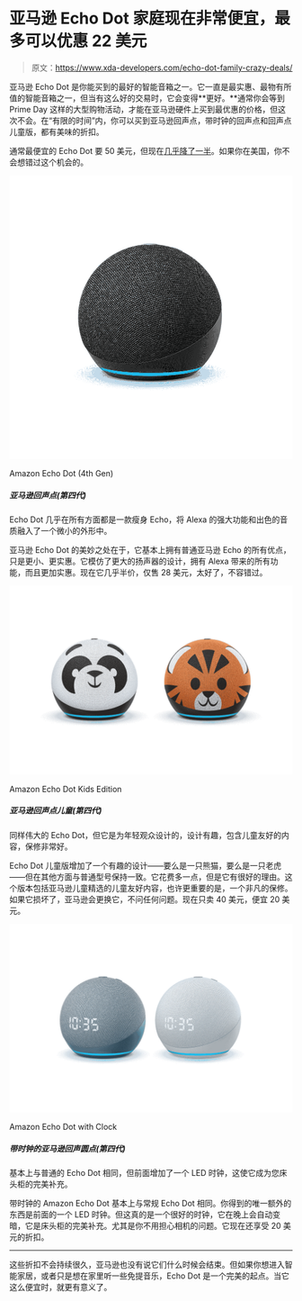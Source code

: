 # 亚马逊 Echo Dot 家庭现在非常便宜，最多可以优惠 22 美元

> 原文：<https://www.xda-developers.com/echo-dot-family-crazy-deals/>

亚马逊 Echo Dot 是你能买到的最好的智能音箱之一。它一直是最实惠、最物有所值的智能音箱之一，但当有这么好的交易时，它会变得**更好。**通常你会等到 Prime Day 这样的大型购物活动，才能在亚马逊硬件上买到最优惠的价格，但这次不会。在“有限的时间”内，你可以买到亚马逊回声点，带时钟的回声点和回声点儿童版，都有美味的折扣。

通常最便宜的 Echo Dot 要 50 美元，但现在[几乎降了一半](https://www.amazon.com/all-new-Echo-Dot/dp/B07XJ8C8F5?tag=xda-6ihjaej-20&ascsubtag=UUxdaUeUpU41155&asc_refurl=https%3A%2F%2Fwww.xda-developers.com%2Fecho-dot-family-crazy-deals%2F&asc_campaign=Short-Term)。如果你在美国，你不会想错过这个机会的。

 <picture>![A new lowest price for Amazon's baby Echo, but don't be fooled. It packs a punch and is a must buy at this price. ](img/2b8241133c98c6e7c8be432444164157.png)</picture> 

Amazon Echo Dot (4th Gen)

##### 亚马逊回声点(第四代)

Echo Dot 几乎在所有方面都是一款瘦身 Echo，将 Alexa 的强大功能和出色的音质融入了一个微小的外形中。

亚马逊 Echo Dot 的美妙之处在于，它基本上拥有普通亚马逊 Echo 的所有优点，只是更小、更实惠。它模仿了更大的扬声器的设计，拥有 Alexa 带来的所有功能，而且更加实惠。现在它几乎半价，仅售 28 美元，太好了，不容错过。

 <picture>![An Echo Dot with a fun design, including child-friendly content and a parent-friendly warranty](img/f22d2f159beb3a3c18346d51adf8348c.png)</picture> 

Amazon Echo Dot Kids Edition

##### 亚马逊回声点儿童(第四代)

同样伟大的 Echo Dot，但它是为年轻观众设计的，设计有趣，包含儿童友好的内容，保修非常好。

Echo Dot 儿童版增加了一个有趣的设计——要么是一只熊猫，要么是一只老虎——但在其他方面与普通型号保持一致。它花费多一点，但是它有很好的理由。这个版本包括亚马逊儿童精选的儿童友好内容，也许更重要的是，一个非凡的保修。如果它损坏了，亚马逊会更换它，不问任何问题。现在只卖 40 美元，便宜 20 美元。

 <picture>![Basically the same as the normal Echo Dot but with the addition of an LED clock on the front which makes it a perfect addition to your nightstand.](img/601b6e257ec2468c5393e523408548a9.png)</picture> 

Amazon Echo Dot with Clock

##### 带时钟的亚马逊回声圆点(第四代)

基本上与普通的 Echo Dot 相同，但前面增加了一个 LED 时钟，这使它成为您床头柜的完美补充。

带时钟的 Amazon Echo Dot 基本上与常规 Echo Dot 相同。你得到的唯一额外的东西是前面的一个 LED 时钟。但这真的是一个很好的时钟，它在晚上会自动变暗，它是床头柜的完美补充。尤其是你不用担心相机的问题。它现在还享受 20 美元的折扣。

* * *

这些折扣不会持续很久，亚马逊也没有说它们什么时候会结束。但如果你想进入智能家居，或者只是想在家里听一些免提音乐，Echo Dot 是一个完美的起点。当它这么便宜时，就更有意义了。